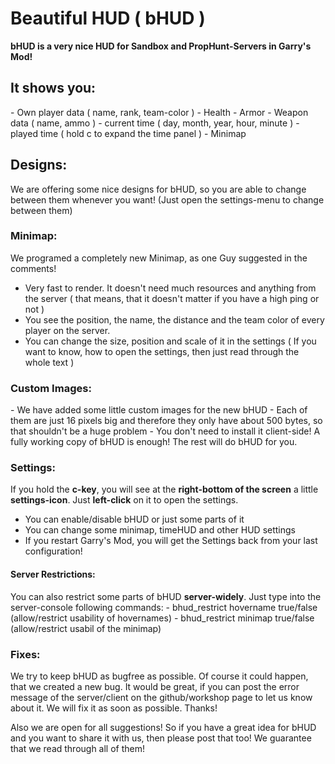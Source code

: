 <h1>Beautiful HUD ( bHUD )</h1>

<b>bHUD is a very nice HUD for Sandbox and PropHunt-Servers in Garry's Mod!</b>

<h2>It shows you:</h2>
- Own player data ( name, rank, team-color )
- Health
- Armor
- Weapon data ( name, ammo )
- current time ( day, month, year, hour, minute )
- played time ( hold c to expand the time panel )
- Minimap

<h2>Designs:</h2>

We are offering some nice designs for bHUD, so you are able to change between them whenever you want! (Just open the settings-menu to change between them)

<h3>Minimap:</h3>
We programed a completely new Minimap, as one Guy suggested in the comments!

- Very fast to render. It doesn't need much resources and anything from the server ( that means, that it doesn't matter if you have a high ping or not )
- You see the position, the name, the distance and the team color of every player on the server.
- You can change the size, position and scale of it in the settings ( If you want to know, how to open the settings, then just read through the whole text )

<h3>Custom Images:</h3>
- We have added some little custom images for the new bHUD
- Each of them are just 16 pixels big and therefore they only have about 500 bytes, so that shouldn't be a huge problem
- You don't need to install it client-side! A fully working copy of bHUD is enough! The rest will do bHUD for you.

<h3>Settings:</h3>
If you hold the <b>c-key</b>, you will see at the <b>right-bottom of the screen</b> a little <b>settings-icon</b>. Just <b>left-click</b> on it to open the settings.

- You can enable/disable bHUD or just some parts of it
- You can change some minimap, timeHUD and other HUD settings
- If you restart Garry's Mod, you will get the Settings back from your last configuration!

<h4>Server Restrictions:</h4>
You can also restrict some parts of bHUD <b>server-widely</b>. Just type into the server-console following commands:
- bhud_restrict hovername true/false (allow/restrict usability of hovernames)
- bhud_restrict minimap true/false (allow/restrict usabil of the minimap)


<h3>Fixes:</h3>
We try to keep bHUD as bugfree as possible. Of course it could happen, that we created a new bug. It would be great, if you can post the error message of the server/client on the github/workshop page to let us know about it. We will fix it as soon as possible. Thanks!

Also we are open for all suggestions! So if you have a great idea for bHUD and you want to share it with us, then please post that too! We guarantee that we read through all of them!
